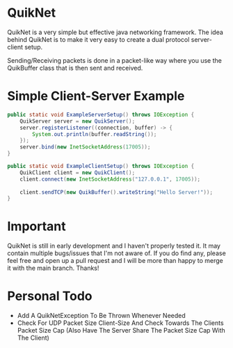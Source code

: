 # **QuikNet**
QuikNet is a very simple but effective java networking framework.
The idea behind QuikNet is to make it very easy to create a dual protocol server-client setup.

Sending/Receiving packets is done in a packet-like way where you use the QuikBuffer class that
is then sent and received.
# **Simple Client-Server Example**
```java
public static void ExampleServerSetup() throws IOException {
    QuikServer server = new QuikServer();
    server.registerListener((connection, buffer) -> {
        System.out.println(buffer.readString());
    });
    server.bind(new InetSocketAddress(17005));
}

public static void ExampleClientSetup() throws IOException {
    QuikClient client = new QuikClient();
    client.connect(new InetSocketAddress("127.0.0.1", 17005));
    
    client.sendTCP(new QuikBuffer().writeString("Hello Server!"));
}
```

# **Important**
QuikNet is still in early development and I haven't properly tested it. It may contain multiple bugs/issues that I'm not aware of.
If you do find any, please feel free and open up a pull request and I will be more than happy to merge it with the main branch.
Thanks!

# **Personal Todo**
- Add A QuikNetException To Be Thrown Whenever Needed
- Check For UDP Packet Size Client-Size And Check Towards The Clients Packet Size Cap (Also Have The Server Share The Packet Size Cap With The Client)
